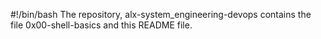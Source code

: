 #!/bin/bash
The repository, alx-system_engineering-devops contains the file 0x00-shell-basics and this README file.
